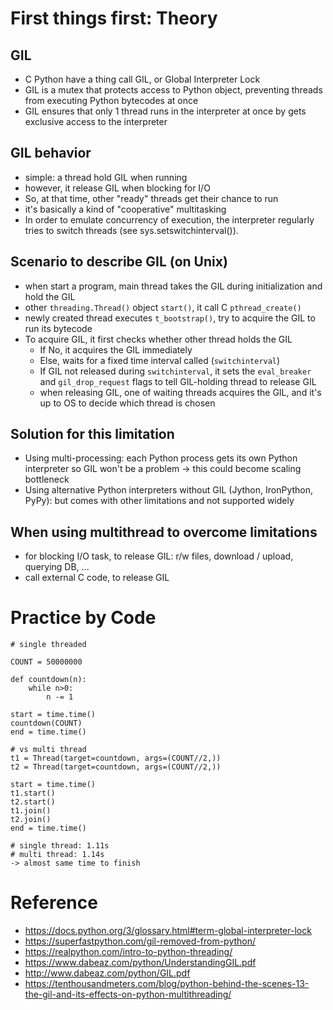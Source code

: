 
# First things first: Theory

## GIL
- C Python have a thing call GIL, or Global Interpreter Lock
- GIL is a mutex that protects access to Python object, preventing threads from executing Python bytecodes at once
- GIL ensures that only 1 thread runs in the interpreter at once by gets exclusive access to the interpreter

## GIL behavior
- simple: a thread hold GIL when running
- however, it release GIL when blocking for I/O
- So, at that time, other "ready" threads get their chance to run
- it's basically a kind of "cooperative" multitasking
- In order to emulate concurrency of execution, the interpreter regularly tries to switch threads (see sys.setswitchinterval()).

## Scenario to describe GIL (on Unix)
- when start a program, main thread takes the GIL during initialization and hold the GIL
- other `threading.Thread()` object `start()`, it call C `pthread_create()`
- newly created thread executes `t_bootstrap()`, try to acquire the GIL to run its bytecode
- To acquire GIL, it first checks whether other thread holds the GIL
  - If No, it acquires the GIL immediately
  - Else, waits for a fixed time interval called (`switchinterval`)
  - If GIL not released during `switchinterval`, it sets the `eval_breaker` and `gil_drop_request` flags to tell GIL-holding thread to release GIL
  - when releasing GIL, one of waiting threads acquires the GIL, and it's up to OS to decide which thread is chosen

## Solution for this limitation
- Using multi-processing: each Python process gets its own Python interpreter so GIL won't be a problem -> this could become scaling bottleneck
- Using alternative Python interpreters without GIL (Jython, IronPython, PyPy): but comes with other limitations and not supported widely

## When using multithread to overcome limitations

- for blocking I/O task, to release GIL: r/w files, download / upload, querying DB, ...
- call external C code, to release GIL

# Practice by Code

```
# single threaded

COUNT = 50000000

def countdown(n):
    while n>0:
        n -= 1

start = time.time()
countdown(COUNT)
end = time.time()

```

```
# vs multi thread
t1 = Thread(target=countdown, args=(COUNT//2,))
t2 = Thread(target=countdown, args=(COUNT//2,))

start = time.time()
t1.start()
t2.start()
t1.join()
t2.join()
end = time.time()
```

```
# single thread: 1.11s
# multi thread: 1.14s
-> almost same time to finish
```

# Reference

- https://docs.python.org/3/glossary.html#term-global-interpreter-lock
- https://superfastpython.com/gil-removed-from-python/
- https://realpython.com/intro-to-python-threading/
- https://www.dabeaz.com/python/UnderstandingGIL.pdf
- http://www.dabeaz.com/python/GIL.pdf
- https://tenthousandmeters.com/blog/python-behind-the-scenes-13-the-gil-and-its-effects-on-python-multithreading/